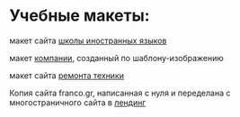 # Учебные макеты:
макет сайта [школы иностранных языков](https://subbiger.github.io/School/)

макет [компании](https://subbiger.github.io/Company/), созданный по шаблону-изображению

макет сайта [ремонта техники](https://subbiger.github.io/Tech/)

Копия сайта franco.gr, написанная с нуля и переделана с многостраничного сайта в [лендинг](https://subbiger.github.io/School/)

